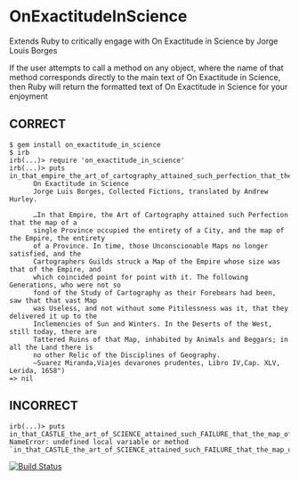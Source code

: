# OnExactitudeInScience

Extends Ruby to critically engage with On Exactitude in Science by Jorge Louis Borges

If the user attempts to call a method on any object, where the name of that method corresponds directly to the main text of On Exactitude in Science, then Ruby will return the formatted text of On Exactitude in Science for your enjoyment

## CORRECT
    $ gem install on_exactitude_in_science
    $ irb
    irb(...)> require 'on_exactitude_in_science'
    irb(...)> puts in_that_empire_the_art_of_cartography_attained_such_perfection_that_the_map_of_a_single_province_occupied_the_entirety_of_a_city_and_the_map_of_the_empire_the_entirety_of_a_province_in_time_those_unconscionable_maps_no_longer_satisfied_and_the_cartographers_guilds_struck_a_map_of_the_empire_whose_size_was_that_of_the_empire_and_which_coincided_point_for_point_with_it_the_following_generations_who_were_not_so_fond_of_the_study_of_cartography_as_their_forebears_had_been_saw_that_that_vast_map_was_useless_and_not_without_some_pitilessness_was_it_that_they_delivered_it_up_to_the_inclemencies_of_sun_and_winters_in_the_deserts_of_the_west_still_today_there_are_tattered_ruins_of_that_map_inhabited_by_animals_and_beggars_in_all_the_land_there_is_no_other_relic_of_the_disciplines_of_geography
          On Exactitude in Science
          Jorge Luis Borges, Collected Fictions, translated by Andrew Hurley.

          …In that Empire, the Art of Cartography attained such Perfection that the map of a
          single Province occupied the entirety of a City, and the map of the Empire, the entirety
          of a Province. In time, those Unconscionable Maps no longer satisfied, and the
          Cartographers Guilds struck a Map of the Empire whose size was that of the Empire, and
          which coincided point for point with it. The following Generations, who were not so
          fond of the Study of Cartography as their Forebears had been, saw that that vast Map
          was Useless, and not without some Pitilessness was it, that they delivered it up to the
          Inclemencies of Sun and Winters. In the Deserts of the West, still today, there are
          Tattered Ruins of that Map, inhabited by Animals and Beggars; in all the Land there is
          no other Relic of the Disciplines of Geography.
          —Suarez Miranda,Viajes devarones prudentes, Libro IV,Cap. XLV, Lerida, 1658")
    => nil

## INCORRECT

    irb(...)> puts in_that_CASTLE_the_art_of_SCIENCE_attained_such_FAILURE_that_the_map_of_a_TON_OF_province.....etc.
    NameError: undefined local variable or method `in_that_CASTLE_the_art_of_SCIENCE_attained_such_FAILURE_that_the_map_of_a_TON_OF_province_.........etc.



[![Build Status](https://travis-ci.org/coleww/on_exactitude_in_science.svg?branch=master)](https://travis-ci.org/coleww/on_exactitude_in_science) 


